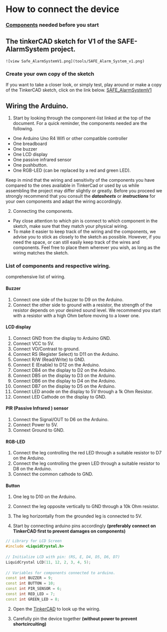 # How to connect the device

### **[Components](https://github.com/Filipanderssondev/course3_projectgroup2_security_system/tree/dev-bubba/94?tab=readme-ov-file#potential-extensions-if-time-and-resources-are-available)** needed before you start

## The tinkerCAD sketch for V1 of the SAFE-AlarmSystem project.

    ![view Safe_AlarmSystemV1.png](tools/SAFE_Alarm_System_v1.png)

### Create your own copy of the sketch

If you want to take a closer look, or simply test, play around or make a copy of the TinkerCAD sketch, click on the link below.
[SAFE_AlarmSystemV1](https://www.tinkercad.com/things/2IvXT1tnwTr-safe-alarm-system-v10?sharecode=3K8oA0UX7hQ530EvdRRKtiQOKeserKk2IRnFxNyzCII)

## Wiring the Arduino.
1. Start by looking through the component-list linked at the top of the document.
For a quick reminder, the components needed are the following.
* One Arduino Uno R4 Wifi or other compatible controller
* One breadboard
* One buzzer
* One LCD display
* One passive infrared sensor
* One pushbutton.
* One RGB-LED (can be replaced by a red and green LED).

Keep in mind that the wiring and sensitivity of the components you have compared to the ones available in TinkerCad or used by us while assembling the project may differ slightly or greatly. Before you proceed we strongly recommend that you consult the ***datasheets*** or ***instructions*** for your own components and adapt the wiring accordingly.

2. Connecting the components.
* Pay close attention to which pin is connect to which component in the sketch, make sure that they match your physical wiring. 
* To make it easier to keep track of the wiring and the components, we advise you to stick as closely to the sketch as possible. However, if you need the space, or can still easily keep track of the wires and components. Feel free to place them wherever you wish, as long as the wiring matches the sketch. 

### List of components and respective wiring. 

comprehensive list of wiring.

#### Buzzer
1. Connect one side of the buzzer to D9 on the Arduino.
2. Connect the other side to ground with a resistor, the strength of the resistor depends on your desired sound level. We recommend you start with a resistor with a high Ohm before moving to a lower one.

#### LCD display
1. Connect GND from the display to Arduino GND.
2. Connect VCC to 5V.
3. Connect VO/Contrast to ground.
4. Connect RS (Register Select) to D11 on the Arduino.
5. Connect R/W (Read/Write) to GND.
6. Connect E (Enable) to D12 on the Arduino.
7. Connect DB4 on the display to D2 on the Arduino.
8. Connect DB5 on the display to D3 on the Arduino.
9. Connect DB6 on the display to D4 on the Arduino.
10. Connect DB7 on the display to D5 on the Arduino.
11. Connect LED anode on the display to 5V through a 1k Ohm Resistor.
12. Connext LED Cathode on the display to GND.

#### PIR (Passive Infrared ) sensor
1. Connect the Signal/OUT to D6 on the Arduino.
2. Connect Power to 5V.
3. Connext Ground to GND.

#### RGB-LED
1. Connect the leg controlling the red LED through a suitable resistor to D7 on the Arduino.
2. Connect the leg controlling the green LED through a suitable resistor to D8 on the Arduino.
3. Connect the common cathode to GND.

#### Button 
1. One leg to D10 on the Arduino.
2. Connect the leg opposite vertically to GND through a 10k Ohm resistor.
3. The leg horizontally from the grounded leg is connected to 5V.



1. Start by connecting arduino pins accordingly **(preferably connect on TinkerCAD first to prevent damages on components)**  
```cpp
// Library for LCD Screen
#include <LiquidCrystal.h>

// Initialize LCD with pin: (RS, E, D4, D5, D6, D7)
LiquidCrystal LCD(11, 12, 2, 3, 4, 5);

// Variables for components connected to arduino.
const int BUZZER = 9;
const int BUTTON = 10;
const int PIR_SENSOR = 6;
const int RED_LED = 7;
const int GREEN_LED = 8; 
```

2. Open the [TinkerCAD](https://www.tinkercad.com/things/hkzwk208qim-testing-safealarmsystemino/editel?returnTo=https%3A%2F%2Fwww.tinkercad.com%2Fdashboard&sharecode=D0tnPiXF99BZVIktJoVi4gTVeHDah8EVGiA-xL8jnsk)
to look up the wiring.  

3. Carefully pin the device together **(without power to prevent shortcircuiting)**
